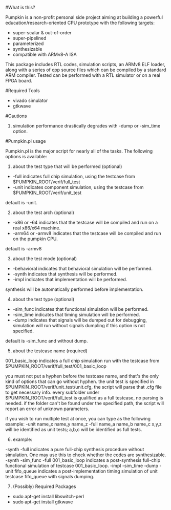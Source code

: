 #What is this?

Pumpkin is a non-profit personal side project aiming at building a powerful education/research-oriented CPU prototype with the following targets:
* super-scalar & out-of-order
* super-pipelined
* parameterized
* synthesizable
* compatible with ARMv8-A ISA

This package includes RTL codes, simulation scripts, an ARMv8 ELF loader, along with a series of cpp source files which can be compiled by a standard ARM compiler. 
Tested can be performed with a RTL simulator or on a real FPGA board. 

#Required Tools

* vivado simulator
* gtkwave

#Cautions 
    
1. simulation performance drastically degrades with -dump or -sim_time option.

#Pumpkin.pl usage

Pumpkin.pl is the major script for nearly all of the tasks. The following options is available: 

1. about the test type that will be performed (optional)
    
- -full indicates full chip simulation, using the testcase from $PUMPKIN_ROOT/verif/full_test
- -unit indicates component simulation, using the testcase from $PUMPKIN_ROOT/verif/unit_test
    
default is -unit.

2. about the test arch (optional)
- -x86 or -64 indicates that the testcase will be compiled and run on a real x86/x64 machine.
- -arm64 or -armv8 indicates that the testcase will be compiled and run on the pumpkin CPU.

default is -armv8

3. about the test mode (optional)

- -behavioral indicates that behavioral simulation will be performed.
- -synth indicates that synthesis will be performed.
- -impl indicates that implementation will be performed.

synthesis will be automatically performed before implementation.

4. about the test type (optional)

- -sim_func indicates that functional simulation will be performed.
- -sim_time indicates that timing simulation will be performed.
- -dump indicates that signals will be dumped out for debugging, simulation will run without signals dumpling if this option is not specified.

default is -sim_func and without dump.

5. about the testcase name (required)
    
001_basic_loop indicates a full chip simulation run with the testcase from $PUMPKIN_ROOT/verif/full_test/001_basic_loop
    
you must not put a hyphen before the testcase name, and that's the only kind of options that can go without hyphen.
the unit test is specified in $PUMPKIN_ROOT/verif/unit_test/unit.cfg, the script will parse that .cfg file to get necessary info.
every subfolder under $PUMPKIN_ROOT/verif/full_test is qualified as a full testcase, no parsing is needed.
if the folder can't be found under the specified path, the script will report an error of unknown parameters.
    
if you wish to run multiple test at once, you can type as the following example: -unit name_x name_y name_z -full name_a name_b name_c
x,y,z will be identified as unit tests; a,b,c will be identified as full tests.

6. example:

-synth -full indicates a pure full-chip synthesis procedure without simulation. One may use this to check whether the codes are synthesizable.
-synth -sim_func -full 001_basic_loop indicates a post-synthesis full-chip functional simulation of testcase 001_basic_loop.
-impl -sim_time -dump -unit fifo_queue indicates a post-implementation timing simulation of unit testcase fifo_queue with signals dumping.

7. (Possibly) Required Packages

- sudo apt-get install libswitch-perl
- sudo apt-get install gtkwave
